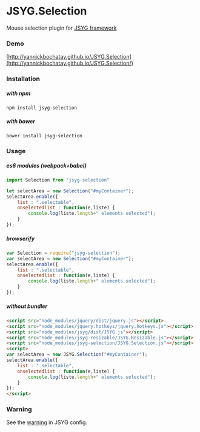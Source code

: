 # JSYG.Selection
Mouse selection plugin for [JSYG framework](https://github.com/YannickBochatay/JSYG)

### Demo
[http://yannickbochatay.github.io/JSYG.Selection](http://yannickbochatay.github.io/JSYG.Selection/)


### Installation

##### with npm
```shell
npm install jsyg-selection
```

##### with bower
```shell
bower install jsyg-selection
```


### Usage

##### es6 modules (webpack+babel)
```javascript
import Selection from "jsyg-selection"

let selectArea = new Selection("#myContainer");
selectArea.enable({
    list : ".selectable",
    onselectedlist : function(e,liste) {
        console.log(liste.length+" elements selected");
    }
});
```

##### browserify
```javascript
var Selection = require("jsyg-selection");
var selectArea = new Selection("#myContainer");
selectArea.enable({
    list : ".selectable",
    onselectedlist : function(e,liste) {
        console.log(liste.length+" elements selected");
    }
});
```

##### without bundler
```html
<script src="node_modules/jquery/dist/jquery.js"></script>
<script src="node_modules/jquery.hotkeys/jquery.hotkeys.js"></script>
<script src="node_modules/jsyg/dist/JSYG.js"></script>
<script src="node_modules/jsyg-resizable/JSYG.Resizable.js"></script>
<script src="node_modules/jsyg-selection/JSYG.Selection.js"></script>
<script>
var selectArea = new JSYG.Selection("#myContainer");
selectArea.enable({
    list : ".selectable",
    onselectedlist : function(e,liste) {
        console.log(liste.length+" elements selected");
    }
});
</script>
```

### Warning
See the [warning](https://github.com/YannickBochatay/JSYG) in JSYG config.